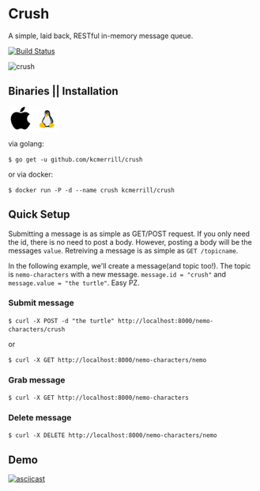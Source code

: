 # Crush

A simple, laid back, RESTful in-memory message queue.

[![Build Status](https://travis-ci.org/kcmerrill/crush.svg?branch=master)](https://travis-ci.org/kcmerrill/crush)

![crush](https://raw.githubusercontent.com/kcmerrill/queued/master/assets/crush.jpg)

## Binaries || Installation

[![MacOSX](https://raw.githubusercontent.com/kcmerrill/go-dist/master/assets/apple_logo.png "Mac OSX")](http://go-dist.kcmerrill.com/kcmerrill/crush/mac/amd64) [![Linux](https://raw.githubusercontent.com/kcmerrill/go-dist/master/assets/linux_logo.png "Linux")](http://go-dist.kcmerrill.com/kcmerrill/crush/linux/amd64)

via golang:

`$ go get -u github.com/kcmerrill/crush`

or via docker:

`$ docker run -P -d --name crush kcmerrill/crush`

## Quick Setup

Submitting a message is as simple as GET/POST request. If you only need the id, there is no need to post a body. However, posting a body will be the messages `value`. Retreiving a message is as simple as `GET /topicname`.

In the following example, we'll create a message(and topic too!). The topic is `nemo-characters` with a new message. `message.id = "crush"` and `message.value = "the turtle"`. Easy PZ.

### Submit message

`$ curl -X POST -d "the turtle" http://localhost:8000/nemo-characters/crush`

or

`$ curl -X GET http://localhost:8000/nemo-characters/nemo`

### Grab message

`$ curl -X GET http://localhost:8000/nemo-characters`

### Delete message

`$ curl -X DELETE http://localhost:8000/nemo-characters/nemo`


## Demo

[![asciicast](https://asciinema.org/a/135252.png)](https://asciinema.org/a/135252)
